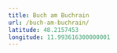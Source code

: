 ```yaml
---
title: Buch am Buchrain
url: /buch-am-buchrain/
latitude: 48.2157453
longitude: 11.993616300000001
---
```

